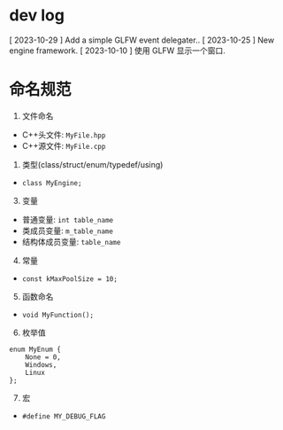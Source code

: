 # dev log

[ 2023-10-29 ] Add a simple GLFW event delegater..
[ 2023-10-25 ] New engine framework.
[ 2023-10-10 ] 使用 GLFW 显示一个窗口.

# 命名规范


1. 文件命名

- C++头文件: `MyFile.hpp`
- C++源文件: `MyFile.cpp`

1. 类型(class/struct/enum/typedef/using)

- `class MyEngine;`

3. 变量

- 普通变量: `int table_name`
- 类成员变量: `m_table_name`
- 结构体成员变量: `table_name`

4. 常量

- `const kMaxPoolSize = 10;`

5. 函数命名

- `void MyFunction();`

6. 枚举值

```
enum MyEnum {
	None = 0,
	Windows,
	Linux
};
```

7. 宏

- `#define MY_DEBUG_FLAG`


